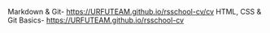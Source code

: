 Markdown & Git- https://URFUTEAM.github.io/rsschool-cv/cv
HTML, CSS & Git Basics- https://URFUTEAM.github.io/rsschool-cv
